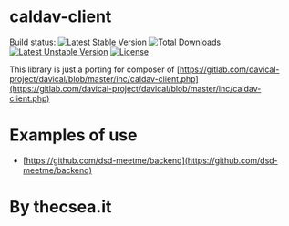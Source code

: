 # caldav-client
Build status: [![Latest Stable Version](https://poser.pugx.org/thecsea/caldav-client/v/stable)](https://packagist.org/packages/thecsea/caldav-client) [![Total Downloads](https://poser.pugx.org/thecsea/caldav-client/downloads)](https://packagist.org/packages/thecsea/caldav-client) [![Latest Unstable Version](https://poser.pugx.org/thecsea/caldav-client/v/unstable)](https://packagist.org/packages/thecsea/caldav-client) [![License](https://poser.pugx.org/thecsea/caldav-client/license)](https://packagist.org/packages/thecsea/caldav-client)

This library is just a porting for composer of [https://gitlab.com/davical-project/davical/blob/master/inc/caldav-client.php](https://gitlab.com/davical-project/davical/blob/master/inc/caldav-client.php)

# Examples of use
* [https://github.com/dsd-meetme/backend](https://github.com/dsd-meetme/backend)

# By thecsea.it